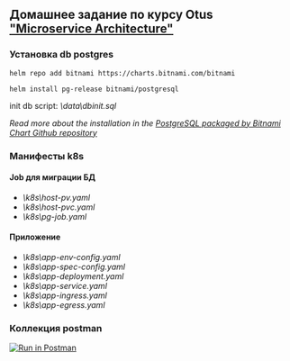 ## Домашнее задание по курсу Otus ["Microservice Architecture"](https://otus.ru/lessons/microservice-architecture/?int_source=courses_catalog&int_term=programming)

### Установка db postgres
``` shell script
helm repo add bitnami https://charts.bitnami.com/bitnami
```
``` shell script
helm install pg-release bitnami/postgresql
```
init db script: *\data\dbinit.sql*

*Read more about the installation in the [PostgreSQL packaged by Bitnami Chart Github repository](https://github.com/bitnami/charts/tree/master/bitnami/postgresql/#installing-the-chart)*

### Манифесты k8s
#### Job для миграции БД
- *\k8s\host-pv.yaml*
- *\k8s\host-pvc.yaml*
- *\k8s\pg-job.yaml*
#### Приложение
- *\k8s\app-env-config.yaml*
- *\k8s\app-spec-config.yaml*
- *\k8s\app-deployment.yaml*
- *\k8s\app-service.yaml*
- *\k8s\app-ingress.yaml*
- *\k8s\app-egress.yaml*


### Коллекция postman
[![Run in Postman](https://run.pstmn.io/button.svg)](https://app.getpostman.com/run-collection/8684620-ba32462f-a795-4ba2-b9bd-8cbc4e8a3d00?action=collection%2Ffork&collection-url=entityId%3D8684620-ba32462f-a795-4ba2-b9bd-8cbc4e8a3d00%26entityType%3Dcollection%26workspaceId%3D1c9635ea-c5e7-4ae3-ab6d-7fe223a5b93c)

["Microservice Architecture"]:(https://otus.ru/lessons/microservice-architecture/?int_source=courses_catalog&int_term=programming)
[PostgreSQL packaged by Bitnami Chart Github repository]:(https://github.com/bitnami/charts/tree/master/bitnami/postgresql/#installing-the-chart)
